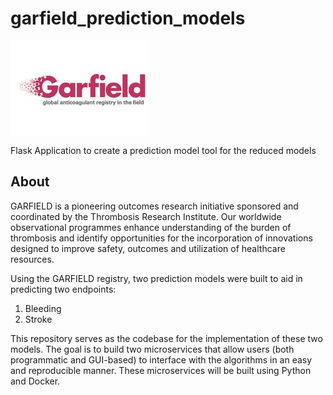# garfield_prediction_models
![logo](images/garfield.jpg)

Flask Application to create a prediction model tool for the reduced models

## About
GARFIELD is a pioneering outcomes research initiative sponsored and coordinated by the Thrombosis Research Institute. Our worldwide observational programmes enhance understanding of the burden of thrombosis and identify opportunities for the incorporation of innovations designed to improve safety, outcomes and utilization of healthcare resources.

Using the GARFIELD registry, two prediction models were built to aid in predicting two endpoints:
1. Bleeding
2. Stroke

This repository serves as the codebase for the implementation of these two models. The goal is to build two microservices that allow users (both programmatic and GUI-based) to interface with the algorithms in an easy and reproducible manner. These microservices will be built using Python and Docker.
